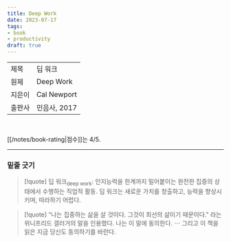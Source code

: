 ```yaml
---
title: Deep Work
date: 2023-07-17
tags:
- book
- productivity
draft: true
---
```


| | |
| --- | --- |
| 제목 | 딥 워크 |
| 원제 | Deep Work |
| 지은이 | Cal Newport |
| 출판사 | 민음사, 2017 |



<BR />

[[/notes/book-rating|점수]]는 4/5.



---
### 밑줄 긋기
> [!quote]
> 딥 워크<sub>deep work</sub>: 인지능력을 한계까지 밀어붙이는 완전한 집중의 상태에서 수행하는 직업적 활동. 딥 워크는 새로운 가치를 창출하고, 능력을 향상시키며, 따라하기 어렵다.

> [!quote] “나는 집중하는 삶을 살 것이다. 그것이 최선의 삶이기 때문이다." 라는 위니프리드 갤러거의 말을 인용했다. 나는 이 말에 동의한다. $\cdots$ 그리고 이 책을 읽은 지금 당신도 동의하기를 바란다.